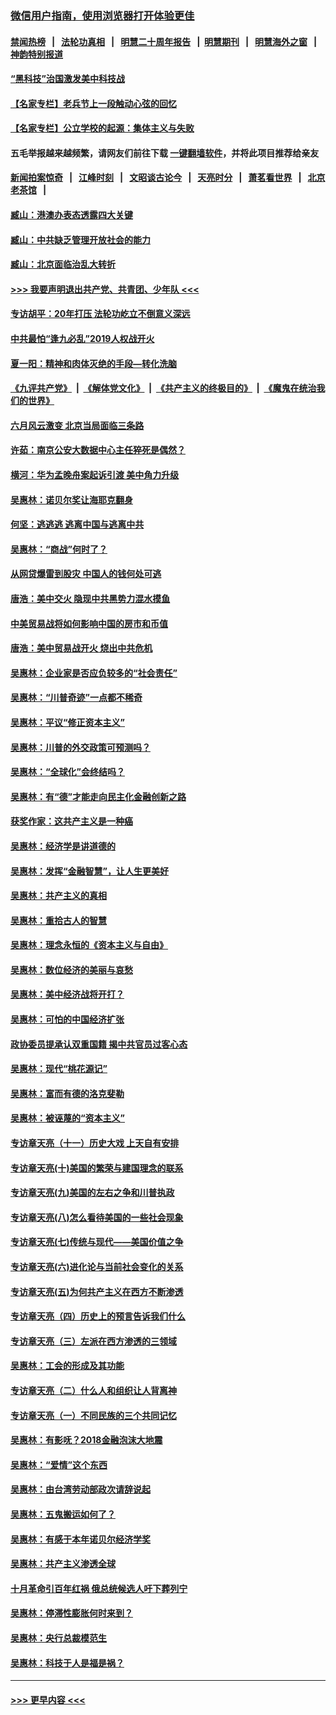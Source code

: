 ### [微信用户指南，使用浏览器打开体验更佳](https://github.com/gfw-breaker/banned-news1/blob/master/indexes/wechat-guide.md?t=0)
#### [禁闻热榜](热点新闻.md?t=0)  &nbsp;&nbsp;|&nbsp;&nbsp; [法轮功真相](https://github.com/gfw-breaker/truth/blob/master/README.md?t=0) &nbsp;&nbsp;|&nbsp;&nbsp; [明慧二十周年报告](https://github.com/gfw-breaker/mh-reports/blob/master/README.md?t=0) &nbsp;&nbsp;|&nbsp;&nbsp;[明慧期刊](https://github.com/gfw-breaker/mh-qikan) &nbsp;&nbsp;|&nbsp;&nbsp; [明慧海外之窗](https://github.com/gfw-breaker/mh-news/blob/master/README.md?t=0) &nbsp;&nbsp;|&nbsp;&nbsp; [神韵特别报道](https://github.com/gfw-breaker/mh-news/blob/master/shenyun.md?t=0)
#### [“黑科技”治国激发美中科技战](../pages/nsc423/n11638056.md?t=02041501) 
#### [【名家专栏】老兵节上一段触动心弦的回忆](../pages/nsc423/n11646016.md?t=02041501) 
#### [【名家专栏】公立学校的起源：集体主义与失败](../pages/nsc423/n11601833.md?t=02041501) 
#### 五毛举报越来越频繁，请网友们前往下载 [一键翻墙软件](https://github.com/gfw-breaker/ssr-accounts)，并将此项目推荐给亲友
#### [新闻拍案惊奇](https://github.com/gfw-breaker/banned-news1/blob/master/pages/link4.md) &nbsp;&nbsp;|&nbsp;&nbsp; [江峰时刻](https://github.com/gfw-breaker/banned-news1/blob/master/pages/link4.md) &nbsp;&nbsp;|&nbsp;&nbsp; [文昭谈古论今](https://github.com/gfw-breaker/banned-news1/blob/master/pages/link4.md) &nbsp;&nbsp;|&nbsp;&nbsp; [天亮时分](https://github.com/gfw-breaker/banned-news1/blob/master/pages/link4.md) &nbsp;&nbsp;|&nbsp;&nbsp; [萧茗看世界](https://github.com/gfw-breaker/banned-news1/blob/master/pages/link4.md) &nbsp;&nbsp;|&nbsp;&nbsp; [北京老茶馆](https://github.com/gfw-breaker/banned-news1/blob/master/pages/link4.md) &nbsp;&nbsp;|&nbsp;&nbsp; 
#### [臧山：港澳办表态透露四大关键](../pages/nsc423/n11421628.md?t=02041501) 
#### [臧山：中共缺乏管理开放社会的能力](../pages/nsc423/n11407457.md?t=02041501) 
#### [臧山：北京面临治乱大转折](../pages/nsc423/n11406895.md?t=02041501) 
#### [>>> 我要声明退出共产党、共青团、少年队 <<<](https://github.com/begood0513/goodnews/blob/master/quit/letter.md) 
#### [专访胡平：20年打压 法轮功屹立不倒意义深远](../pages/nsc423/n11398800.md?t=02041501) 
#### [中共最怕“逢九必乱”2019人权战开火](../pages/nsc423/n11385248.md?t=02041501) 
#### [夏一阳：精神和肉体灭绝的手段—转化洗脑](../pages/nsc423/n11368250.md?t=02041501) 
#### [《九评共产党》](https://github.com/begood0513/9ping.md/blob/master/README.md) &nbsp;|&nbsp; [《解体党文化》](../../../../jtdwh.md/blob/master/README.md)  &nbsp;|&nbsp; [《共产主义的终极目的》](../../../../gczydzjmd.md/blob/master/README.md) &nbsp;|&nbsp; [《魔鬼在统治我们的世界》](../../../../mgztzwmdsj.md/blob/master/README.md) 
#### [六月风云激变 北京当局面临三条路](../pages/nsc423/n11313668.md?t=02041501) 
#### [许茹：南京公安大数据中心主任猝死是偶然？](../pages/nsc423/n11064744.md?t=02041501) 
#### [横河：华为孟晚舟案起诉引渡 美中角力升级](../pages/nsc423/n11027230.md?t=02041501) 
#### [吴惠林：诺贝尔奖让海耶克翻身](../pages/nsc423/n10890049.md?t=02041501) 
#### [何坚：逃逃逃 逃离中国与逃离中共](../pages/nsc423/n10592891.md?t=02041501) 
#### [吴惠林：“商战”何时了？](../pages/nsc423/n10573558.md?t=02041501) 
#### [从网贷爆雷到股灾 中国人的钱何处可逃](../pages/nsc423/n10572800.md?t=02041501) 
#### [唐浩：美中交火 隐现中共黑势力混水摸鱼](../pages/nsc423/n10544040.md?t=02041501) 
#### [中美贸易战将如何影响中国的房市和币值](../pages/nsc423/n10543697.md?t=02041501) 
#### [唐浩：美中贸易战开火 烧出中共危机](../pages/nsc423/n10540126.md?t=02041501) 
#### [吴惠林：企业家是否应负较多的“社会责任”](../pages/nsc423/n10535022.md?t=02041501) 
#### [吴惠林：“川普奇迹”一点都不稀奇](../pages/nsc423/n10512808.md?t=02041501) 
#### [吴惠林：平议“修正资本主义”](../pages/nsc423/n10495724.md?t=02041501) 
#### [吴惠林：川普的外交政策可预测吗？](../pages/nsc423/n10462387.md?t=02041501) 
#### [吴惠林：“全球化”会终结吗？](../pages/nsc423/n10452838.md?t=02041501) 
#### [吴惠林：有“德”才能走向民主化金融创新之路](../pages/nsc423/n10432292.md?t=02041501) 
#### [获奖作家：这共产主义是一种癌](../pages/nsc423/n10431541.md?t=02041501) 
#### [吴惠林：经济学是讲道德的](../pages/nsc423/n10398014.md?t=02041501) 
#### [吴惠林：发挥“金融智慧”，让人生更美好](../pages/nsc423/n10375019.md?t=02041501) 
#### [吴惠林：共产主义的真相](../pages/nsc423/n10351394.md?t=02041501) 
#### [吴惠林：重拾古人的智慧](../pages/nsc423/n10337691.md?t=02041501) 
#### [吴惠林：理念永恒的《资本主义与自由》](../pages/nsc423/n10316274.md?t=02041501) 
#### [吴惠林：数位经济的美丽与哀愁](../pages/nsc423/n10292946.md?t=02041501) 
#### [吴惠林：美中经济战将开打？](../pages/nsc423/n10258825.md?t=02041501) 
#### [吴惠林：可怕的中国经济扩张](../pages/nsc423/n10219147.md?t=02041501) 
#### [政协委员提承认双重国籍 揭中共官员过客心态](../pages/nsc423/n10208809.md?t=02041501) 
#### [吴惠林：现代“桃花源记”](../pages/nsc423/n10185234.md?t=02041501) 
#### [吴惠林：富而有德的洛克斐勒](../pages/nsc423/n10142264.md?t=02041501) 
#### [吴惠林：被诬蔑的“资本主义”](../pages/nsc423/n10124816.md?t=02041501) 
#### [专访章天亮（十一）历史大戏 上天自有安排](../pages/nsc423/n10094905.md?t=02041501) 
#### [专访章天亮(十)美国的繁荣与建国理念的联系](../pages/nsc423/n10094899.md?t=02041501) 
#### [专访章天亮(九)美国的左右之争和川普执政](../pages/nsc423/n10094889.md?t=02041501) 
#### [专访章天亮(八)怎么看待美国的一些社会现象](../pages/nsc423/n10094857.md?t=02041501) 
#### [专访章天亮(七)传统与现代——美国价值之争](../pages/nsc423/n10093140.md?t=02041501) 
#### [专访章天亮(六)进化论与当前社会变化的关系](../pages/nsc423/n10092036.md?t=02041501) 
#### [专访章天亮(五)为何共产主义在西方不断渗透](../pages/nsc423/n10083620.md?t=02041501) 
#### [专访章天亮（四）历史上的预言告诉我们什么](../pages/nsc423/n10083606.md?t=02041501) 
#### [专访章天亮（三）左派在西方渗透的三领域](../pages/nsc423/n10081115.md?t=02041501) 
#### [吴惠林：工会的形成及其功能](../pages/nsc423/n10080633.md?t=02041501) 
#### [专访章天亮（二）什么人和组织让人背离神](../pages/nsc423/n10076637.md?t=02041501) 
#### [专访章天亮（一）不同民族的三个共同记忆](../pages/nsc423/n10074188.md?t=02041501) 
#### [吴惠林：有影呒？2018金融泡沫大地震](../pages/nsc423/n10040534.md?t=02041501) 
#### [吴惠林：“爱情”这个东西](../pages/nsc423/n10019423.md?t=02041501) 
#### [吴惠林：由台湾劳动部政次请辞说起](../pages/nsc423/n9979679.md?t=02041501) 
#### [吴惠林：五鬼搬运如何了？](../pages/nsc423/n9925338.md?t=02041501) 
#### [吴惠林：有感于本年诺贝尔经济学奖](../pages/nsc423/n9871883.md?t=02041501) 
#### [吴惠林：共产主义渗透全球](../pages/nsc423/n9812748.md?t=02041501) 
#### [十月革命引百年红祸 俄总统候选人吁下葬列宁](../pages/nsc423/n9810182.md?t=02041501) 
#### [吴惠林：停滞性膨胀何时来到？](../pages/nsc423/n9764136.md?t=02041501) 
#### [吴惠林：央行总裁模范生](../pages/nsc423/n9728134.md?t=02041501) 
#### [吴惠林：科技于人是福是祸？](../pages/nsc423/n9672982.md?t=02041501) 

----
#### [ >>> 更早内容 <<< ](../indexes/nsc423-earlier.md)
